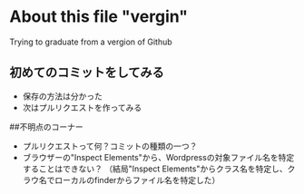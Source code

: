 # About this file "vergin"
Trying to graduate from a vergion of Github

## 初めてのコミットをしてみる
* 保存の方法は分かった
* 次はプルリクエストを作ってみる

##不明点のコーナー
* プルリクエストって何？コミットの種類の一つ？
* ブラウザーの"Inspect Elements"から、Wordpressの対象ファイル名を特定することはできない？
（結局"Inspect Elements"からクラス名を特定し、クラウ名でローカルのfinderからファイル名を特定した）